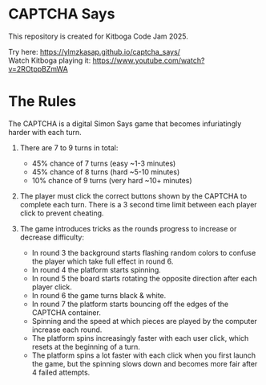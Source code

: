 # CAPTCHA Says
This repository is created for Kitboga Code Jam 2025.  
  
Try here: https://ylmzkasap.github.io/captcha_says/  
Watch Kitboga playing it: https://www.youtube.com/watch?v=2ROtppBZmWA

# The Rules
The CAPTCHA is a digital Simon Says game that becomes infuriatingly harder with each turn.

1. There are 7 to 9 turns in total:
    - 45% chance of 7 turns (easy ~1-3 minutes)
    - 45% chance of 8 turns (hard ~5-10 minutes)
    - 10% chance of 9 turns (very hard ~10+ minutes)
    
2. The player must click the correct buttons shown by the CAPTCHA to complete each turn. There is a 3 second time limit between each player click to prevent cheating.

3. The game introduces tricks as the rounds progress to increase or decrease difficulty:
    - In round 3 the background starts flashing random colors to confuse the player which take full effect in round 6.
    - In round 4 the platform starts spinning.
    - In round 5 the board starts rotating the opposite direction after each player click.
    - In round 6 the game turns black & white.
    - In round 7 the platform starts bouncing off the edges of the CAPTCHA container.
    - Spinning and the speed at which pieces are played by the computer increase each round.
    - The platform spins increasingly faster with each user click, which resets at the beginning of a turn.
    - The platform spins a lot faster with each click when you first launch the game, but the spinning slows down
    and becomes more fair after 4 failed attempts. 


